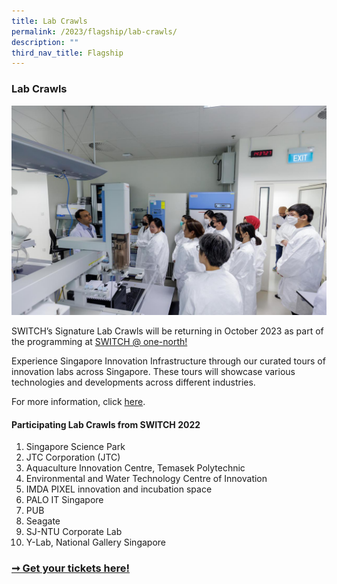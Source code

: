 ```yaml
---
title: Lab Crawls
permalink: /2023/flagship/lab-crawls/
description: ""
third_nav_title: Flagship
---
```

### Lab Crawls

![SWITCH Lab Crawls](/images/2023/switch_lab_crawls.jpg)

SWITCH’s Signature Lab Crawls will be returning in October 2023 as part of the programming at [SWITCH @ one-north!](/2023/programmes/at-one-north/)
 
Experience Singapore Innovation Infrastructure through our curated tours of innovation labs across Singapore. These tours will showcase various technologies and developments across different industries.

For more information, click [here](/2023/programmes/lab-crawls).

#### Participating Lab Crawls from SWITCH 2022

1. Singapore Science Park
2. JTC Corporation (JTC)
3. Aquaculture Innovation Centre, Temasek Polytechnic
4. Environmental and Water Technology Centre of Innovation
5. IMDA PIXEL innovation and incubation space
6. PALO IT Singapore
7.  PUB
8.  Seagate
9.  SJ-NTU Corporate Lab
10. Y-Lab, National Gallery Singapore

### [➞ Get your tickets here!](/register)
